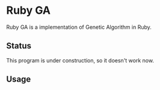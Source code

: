 # Ruby GA
Ruby GA is a implementation of Genetic Algorithm in Ruby.

## Status
This program is under construction, so it doesn't work now.

## Usage


